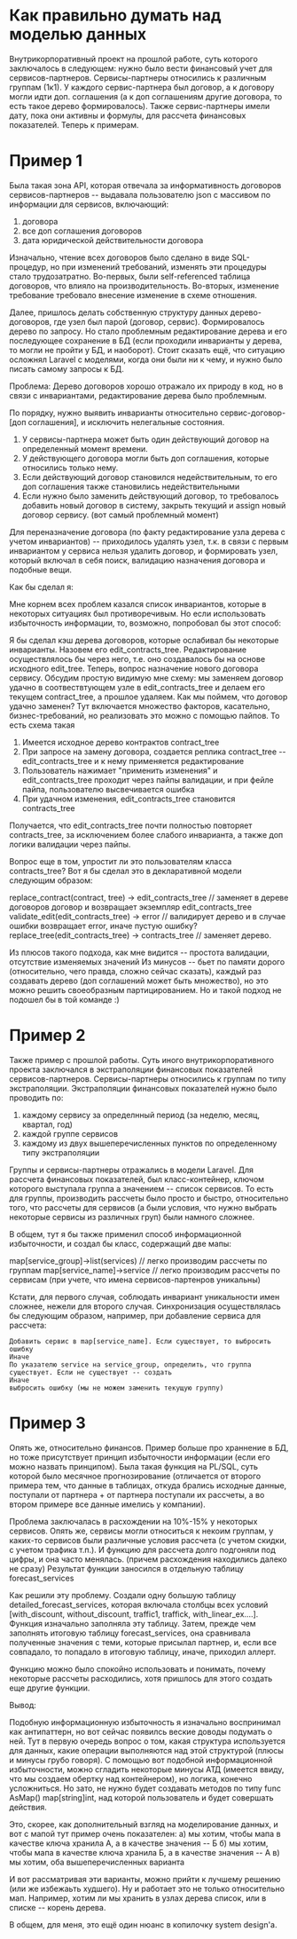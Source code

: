 # Как правильно думать над моделью данных

Внутрикорпоративный проект на прошлой работе, суть которого заключалось в следующем: нужно было вести финансовый учет для сервисов-партнеров.
Сервисы-партнеры относились к различным группам (1к1). У каждого сервис-партнера был договор, а к договору могли идти доп. соглашения (а к доп соглашениям другие договора, то есть такое дерево формировалось).
Также сервис-партнеры имели дату, пока они активны и формулы, для рассчета финансовых показателей. Теперь к примерам.

# Пример 1

Была такая зона API, которая отвечала за информативность договоров сервисов-партнеров -- выдавала пользователю json с массивом по информации для сервисов, включающий:
1) договора
2) все доп соглашения договоров
3) дата юридической действительности договора

Изначально, чтение всех договоров было сделано в виде SQL-процедур, но при изменений требований, изменять эти процедуры стало трудозатратно.
Во-первых, были self-referenced таблица договоров, что влияло на производительность.
Во-вторых, изменение требование требовало внесение изменение в схеме отношения.

Далее, пришлось делать собственную структуру данных дерево-договоров, где узел был парой (договор, сервис). Формировалось дерево по запросу.
Но стало проблемным редактирование дерева и его последующее сохранение в БД (если проходили инварианты у дерева, то могли не пройти у БД, и наоборот).
Стоит сказать ещё, что ситуацию осложнял Laravel с моделями, когда они были ни к чему, и нужно было писать самому запросы к БД.

Проблема:
Дерево договоров хорошо отражало их природу в код, но в связи с инвариантами, редактирование дерева было проблемным.

По порядку, нужно выявить инварианты относительно сервис-договор-[доп соглашения], и исключить нелегальные состояния. 
1) У сервисы-партнера может быть один действующий договор на определенный момент времени.
2) У действующего договора могли быть доп соглашения, которые относились только нему.
3) Если действующий договор становился недействительным, то его доп соглашения также становились недействительными
4) Если нужно было заменить действующий договор, то требовалось добавить новый договор в систему, закрыть текущий и assign новый договор сервису. (вот самый проблемный момент)

Для переназначение договора (по факту редактирование узла дерева с учетом инвариантов) -- приходилось удалять узел, т.к. в связи с первым инвариантом
у сервиса нельзя удалить договор, и формировать узел, который включал в себя поиск, валидацию назначения договора и подобные вещи.

Как бы сделал я:

Мне корнем всех проблем казался список инвариантов, которые в некоторых ситуациях был противоречивым.
Но если использовать избыточность информации, то, возможно, попробовал бы этот способ:

Я бы сделал кэш дерева договоров, которые ослабивал бы некоторые инварианты. Назовем его edit_contracts_tree.
Редактирование осуществлялось бы через него, т.е. оно создавалось бы на основе исходного edit_tree. 
Теперь, вопрос назначение нового договора сервису. 
Обсудим простую видимую мне схему: мы заменяем договор удачно в соотвествтующем узле в edit_contracts_tree и делаем его текущем contract_tree, а прошлое удаляем.
Как мы поймем, что договор удачно заменен? Тут включается множество факторов, касательно, бизнес-требований, но реализовать это можно с помощью пайпов.
То есть схема такая
1) Имеется исходное дерево контрактов contract_tree
2) При запросе на замену договора, создается реплика contract_tree -- edit_contracts_tree и к нему применяется редактирование
3) Пользователь нажимает "применить изменения" и edit_contracts_tree проходит через пайпы валидации, и при фейле пайпа, пользователю высвечивается ошибка
4) При удачном изменения, edit_contracts_tree становится contracts_tree

Получается, что edit_contracts_tree почти полностью повторяет contracts_tree, за исключением более слабого инварианта, а также доп логики валидации через пайпы.

Вопрос еще в том, упростит ли это пользователям класса contracts_tree? 
Вот я бы сделал это в декларативной модели следующим образом:

replace_contract(contract, tree) -> edit_contracts_tree // заменяет в дереве договоров договор и возвращает экземпляр edit_contracts_tree
validate_edit(edit_contracts_tree) -> error // валидирует дерево и в случае ошибки возвращает error, иначе пустую ошибку?
replace_tree(edit_contracts_tree) -> contracts_tree // заменяет дерево.

Из плюсов такого подхода, как мне видится -- простота валидации, отсутствие изменяемых значений
Из минусов -- бьет по памяти дорого (относительно, чего правда, сложно сейчас сказать), каждый раз создавать дерево (доп соглашений может быть множество), но это можно решить своеобразным партицированием.
Но и такой подход не подошел бы в той команде :)


# Пример 2

Также пример с прошлой работы. Суть иного внутрикорпоративного проекта заключался в экстраполяции финансовых показателей сервисов-партнеров.
Сервисы-партнеры относились к группам по типу экстраполяции. 
Экстраполяции финансовых показателей нужно было проводить по:
1) каждому сервису за определнный период (за неделю, месяц, квартал, год)
2) каждой группе сервисов
3) каждому из двух вышеперечисленных пунктов по определенному типу экстраполяции

Группы и сервисы-партнеры отражались в модели Laravel.
Для рассчета финансовых показателей, был класс-контейнер, ключом которого выступала группа а значением -- список сервисов.
То есть для группы, производить рассчеты было просто и быстро, относительно того, что рассчеты для сервисов (а были условия, что нужно выбрать некоторые сервисы из различных груп) были намного сложнее.

В общем, тут я бы также применил способ информационной избыточности, и создал бы класс, содержащий две мапы:

map[service_group]->list(services) // легко производим рассчеты по группам
map[service_name]->service // легко производим рассчеты по сервисам (при учете, что имена сервисов-партенров уникальны)

Кстати, для первого случая, соблюдать инвариант уникальности имен сложнее, нежели для второго случая.
Синхронизация осуществлялась бы следующим образом, например, при добавление сервиса для рассчета:

```
Добавить сервис в map[service_name]. Если существует, то выбросить ошибку
Иначе
По указателю service на service_group, определить, что группа существует. Если не существует -- создать
Иначе
выбросить ошибку (мы не можем заменить текущую группу)
```

# Пример 3

Опять же, относительно финансов. Пример больше про храннение в БД, но тоже присутствует принцип избыточности информации (если его можно назвать принципом).
Была такая функция на PL/SQL, суть которой было месячное прогнозирование (отличается от второго примера тем, что данные в таблицах, откуда брались исходные данные, поступали от партнера + от партнера поступали их рассчеты, а во втором примере все данные имелись у компании).

Проблема заключалась в расхождении на 10%-15% у некоторых сервисов. Опять же, сервисы могли относиться к некоим группам, у каких-то сервисов были различные условия рассчета (с учетом скидки, с учетом трафика т.п.).
И функцию для рассчета долго подгоняли под цифры, и она часто менялась. (причем расхождения находились далеко не сразу)
Результат функции заносился в отдельную таблицу forecast_services

Как решили эту проблему. Создали одну большую таблицу detailed_forecast_services, которая включала столбцы всех условий [with_discount, without_discount, traffic1, traffick, with_linear_ex....].
Функция изначально заполняла эту таблицу. Затем, прежде чем заполнять итоговую таблицу forecast_services, она сравнивала полученные значения с теми, которые присылал партнер, и, если
все совпадало, то попадало в итоговую таблицу, иначе, приходил аллерт.

Функцию можно было спокойно использовать и понимать, почему некоторые рассчеты расходились, хотя пришлось для этого создать еще другие функции.

Вывод:

Подобную информационную избыточность я изначально воспринимал как антипаттерн, но вот сейчас появилсь веские доводы подумать о ней. 
Тут в первую очередь вопрос о том, какая структура используется для данных, какие операции выполняются над этой структурой (плюсы и минусы грубо говоря).
С помощью вот подобной информационной избыточности, можно сгладить некоторые минусы АТД (имеется ввиду, что мы создаем обертку над контейнером), но логика, конечно усложниться.
Но зато, не нужно будет создавать методов по типу func AsMap() map[string]int, над которой пользователь и будет совершать действия.

Это, скорее, как дополнительный взгляд на моделирование данных, и вот с мапой тут пример очень показателен:
а) мы хотим, чтобы мапа в качестве ключа хранила А, а в качестве значения -- Б
б) мы хотим, чтобы мапа в качестве ключа хранила Б, а в качестве значения -- А
в) мы хотим, оба вышеперечисленных варианта

И вот рассматривая эти варианты, можно прийти к лучшему решению (или же избежаьть худшего). Ну и работает это не только относительно мап. 
Например, хотим ли мы хранить в узлах дерева список, или в списке -- корень дерева.

В общем, для меня, это ещё один нюанс в копилочку system design'а. 
